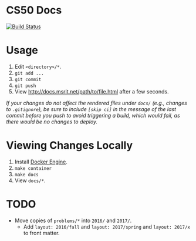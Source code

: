 # CS50 Docs
[![Build Status](https://travis-ci.org/cs50/docs.svg?branch=master)](https://travis-ci.org/cs50/docs)

# Usage

1. Edit `<directory>/*`.
1. `git add ...`
1. `git commit`
1. `git push`
1. View http://docs.msrit.net/path/to/file.html after a few seconds.

_If your changes do not affect the rendered files under `docs/` (e.g., changes to `.gitignore`), be sure to include `[skip ci]` in the message of the last commit before you push to avoid triggering a build, which would fail, as there would be no changes to deploy._

# Viewing Changes Locally

1. Install [Docker Engine](https://docs.docker.com/engine/installation/).
1. `make container`
1. `make docs`
1. View `docs/*`.

# TODO

* Move copies of `problems/*` into `2016/` and `2017/`.
  * Add `layout: 2016/fall` and `layout: 2017/spring` and `layout: 2017/x` to front matter.
